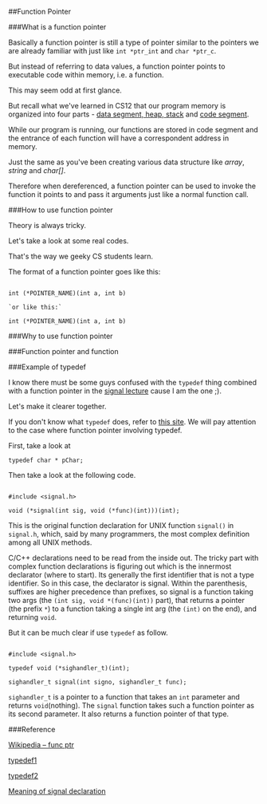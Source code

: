 ##Function Pointer

###What is a function pointer

Basically a function pointer is still a type of pointer similar to the pointers we are already familiar with just like `int *ptr_int` and `char *ptr_c`.

But instead of referring to data values, a function pointer points to executable code within memory, i.e. a function.



 This may seem odd at first glance.

 But recall what we've learned in CS12 that our program memory is organized into four parts - [data segment, heap, stack](http://en.wikipedia.org/wiki/Data_segment) and [code segment](http://en.wikipedia.org/wiki/Code_segment).

 While our program is running, our functions are stored in code segment and the entrance of each function will have a correspondent address in memory.

 Just the same as you've been creating various data structure like _array_, _string_ and _char[]_.



  Therefore when dereferenced, a function pointer can be used to invoke the function it points to and pass it arguments just like a normal function call.



###How to use function pointer

Theory is always tricky.

Let's take a look at some real codes.

That's the way we geeky CS students learn.



 The format of a function pointer goes like this:

 ```

 int (*POINTER_NAME)(int a, int b)

 `or like this:`

 int (*POINTER_NAME)(int a, int b)

 ```



###Why to use function pointer



###Function pointer and function



###Example of typedef

I know there must be some guys confused with the `typedef` thing combined with a function pointer in the [signal lecture](https://github.com/mikeizbicki/ucr-cs100/blob/2015spring/lecture-notes/signals.cpp) cause I am the one ;).

Let's make it clearer together.



 If you don't know what `typedef` does, refer to [this site](http://www.cplusplus.com/doc/tutorial/other_data_types/). We will pay attention to the case where function pointer involving typedef.



  First, take a look at

  `typedef char * pChar;`



   Then take a look at the following code.

   ```

#include <signal.h>

void (*signal(int sig, void (*func)(int)))(int);

```

This is the original function declaration for UNIX function `signal()` in `signal.h`, which, said by many programmers, the most complex definition among all UNIX methods.



 C/C++ declarations need to be read from the inside out. The tricky part with complex function declarations is figuring out which is the innermost declarator (where to start). Its generally the first identifier that is not a type identifier. So in this case, the declarator is signal. Within the parenthesis, suffixes are higher precedence than prefixes, so signal is a function taking two args (the `(int sig, void *(func)(int))` part), that returns a pointer (the prefix `*`) to a function taking a single int arg (the `(int)` on the end), and returning `void`.



  But it can be much clear if use `typedef` as follow.

  ```

#include <signal.h>

typedef void (*sighandler_t)(int);

sighandler_t signal(int signo, sighandler_t func);

```

`sighandler_t` is a pointer to a function that takes an `int` parameter and returns `void`(nothing). The `signal` function takes such a function pointer as its second parameter. It also returns a function pointer of that type.



###Reference

[Wikipedia – func ptr](http://en.wikipedia.org/wiki/Function_pointer)



 [typedef1](http://www.cplusplus.com/doc/tutorial/other_data_types/)



  [typedef2](http://en.wikipedia.org/wiki/Typedef)



   [Meaning of signal declaration](http://stackoverflow.com/questions/3706704/whats-the-meaning-of-this-piece-of-code-void-signalint-sig-void-funcin)

